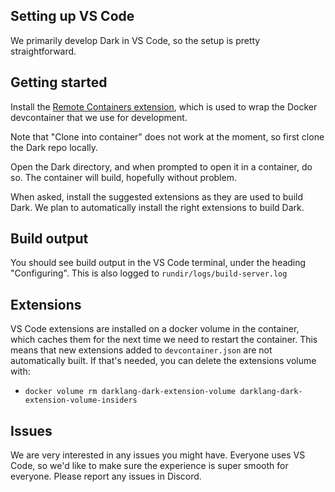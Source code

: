 ## Setting up VS Code

We primarily develop Dark in VS Code, so the setup is pretty straightforward.

## Getting started

Install the
[Remote Containers extension](https://marketplace.visualstudio.com/items?itemName=ms-vscode-remote.remote-containers),
which is used to wrap the Docker devcontainer that we use for development.

Note that "Clone into container" does not work at the moment, so first clone the
Dark repo locally.

Open the Dark directory, and when prompted to open it in a container, do so.
The container will build, hopefully without problem.

When asked, install the suggested extensions as they are used to build Dark. We
plan to automatically install the right extensions to build Dark.

## Build output

You should see build output in the VS Code terminal, under the heading "Configuring".
This is also logged to `rundir/logs/build-server.log`

## Extensions

VS Code extensions are installed on a docker volume in the container, which caches
them for the next time we need to restart the container. This means that new
extensions added to `devcontainer.json` are not automatically built. If that's
needed, you can delete the extensions volume with:

- `docker volume rm darklang-dark-extension-volume darklang-dark-extension-volume-insiders`

## Issues

We are very interested in any issues you might have. Everyone uses VS Code, so we'd
like to make sure the experience is super smooth for everyone. Please report any
issues in Discord.
